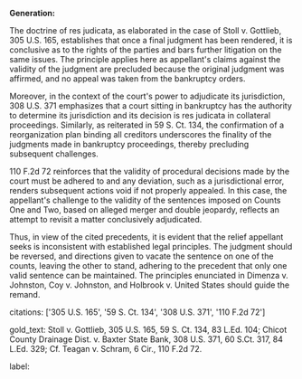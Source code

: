 **Generation:**

The doctrine of res judicata, as elaborated in the case of Stoll v. Gottlieb, 305 U.S. 165, establishes that once a final judgment has been rendered, it is conclusive as to the rights of the parties and bars further litigation on the same issues. The principle applies here as appellant's claims against the validity of the judgment are precluded because the original judgment was affirmed, and no appeal was taken from the bankruptcy orders.

Moreover, in the context of the court's power to adjudicate its jurisdiction, 308 U.S. 371 emphasizes that a court sitting in bankruptcy has the authority to determine its jurisdiction and its decision is res judicata in collateral proceedings. Similarly, as reiterated in 59 S. Ct. 134, the confirmation of a reorganization plan binding all creditors underscores the finality of the judgments made in bankruptcy proceedings, thereby precluding subsequent challenges.

110 F.2d 72 reinforces that the validity of procedural decisions made by the court must be adhered to and any deviation, such as a jurisdictional error, renders subsequent actions void if not properly appealed. In this case, the appellant's challenge to the validity of the sentences imposed on Counts One and Two, based on alleged merger and double jeopardy, reflects an attempt to revisit a matter conclusively adjudicated.

Thus, in view of the cited precedents, it is evident that the relief appellant seeks is inconsistent with established legal principles. The judgment should be reversed, and directions given to vacate the sentence on one of the counts, leaving the other to stand, adhering to the precedent that only one valid sentence can be maintained. The principles enunciated in Dimenza v. Johnston, Coy v. Johnston, and Holbrook v. United States should guide the remand.

citations: ['305 U.S. 165', '59 S. Ct. 134', '308 U.S. 371', '110 F.2d 72']

gold_text: Stoll v. Gottlieb, 305 U.S. 165, 59 S. Ct. 134, 83 L.Ed. 104; Chicot County Drainage Dist. v. Baxter State Bank, 308 U.S. 371, 60 S.Ct. 317, 84 L.Ed. 329; Cf. Teagan v. Schram, 6 Cir., 110 F.2d 72.

label: 